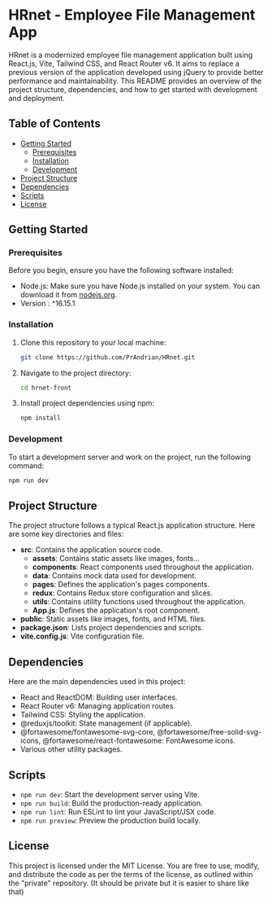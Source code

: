 # HRnet - Employee File Management App

HRnet is a modernized employee file management application built using React.js, Vite, Tailwind CSS, and React Router v6. It aims to replace a previous version of the application developed using jQuery to provide better performance and maintainability. This README provides an overview of the project structure, dependencies, and how to get started with development and deployment.

## Table of Contents

- [Getting Started](#getting-started)
  - [Prerequisites](#prerequisites)
  - [Installation](#installation)
  - [Development](#development)
- [Project Structure](#project-structure)
- [Dependencies](#dependencies)
- [Scripts](#scripts)
- [License](#license)

## Getting Started

### Prerequisites

Before you begin, ensure you have the following software installed:

- Node.js: Make sure you have Node.js installed on your system. You can download it from [nodejs.org](https://nodejs.org/).
- Version : ^16.15.1

### Installation

1. Clone this repository to your local machine:

   ```bash
   git clone https://github.com/PrAndrian/HRnet.git
   ```

2. Navigate to the project directory:

   ```bash
   cd hrnet-front
   ```

3. Install project dependencies using npm:

   ```bash
   npm install
   ```

### Development

To start a development server and work on the project, run the following command:

```bash
npm run dev
```

## Project Structure

The project structure follows a typical React.js application structure. Here are some key directories and files:

- **src**: Contains the application source code.
  - **assets**: Contains static assets like images, fonts...
  - **components**: React components used throughout the application.
  - **data**: Contains mock data used for development.
  - **pages**: Defines the application's pages components.
  - **redux**: Contains Redux store configuration and slices.
  - **utils**: Contains utility functions used throughout the application.
  - **App.js**: Defines the application's root component.
- **public**: Static assets like images, fonts, and HTML files.
- **package.json**: Lists project dependencies and scripts.
- **vite.config.js**: Vite configuration file.

## Dependencies

Here are the main dependencies used in this project:

- React and ReactDOM: Building user interfaces.
- React Router v6: Managing application routes.
- Tailwind CSS: Styling the application.
- @reduxjs/toolkit: State management (if applicable).
- @fortawesome/fontawesome-svg-core, @fortawesome/free-solid-svg-icons, @fortawesome/react-fontawesome: FontAwesome icons.
- Various other utility packages.

## Scripts

- `npm run dev`: Start the development server using Vite.
- `npm run build`: Build the production-ready application.
- `npm run lint`: Run ESLint to lint your JavaScript/JSX code.
- `npm run preview`: Preview the production build locally.

## License

This project is licensed under the MIT License. You are free to use, modify, and distribute the code as per the terms of the license, as outlined within the "private" repository. (It should be private but it is easier to share like that)